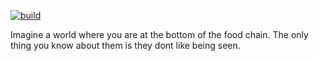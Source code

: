 [![build](https://github.com/lever1209/pandora-core/actions/workflows/build.yml/badge.svg?branch=development-1.19.x)](https://github.com/lever1209/pandora-core/actions/workflows/build.yml)

Imagine a world where you are at the bottom of the food chain.
The only thing you know about them is they dont like being seen.

